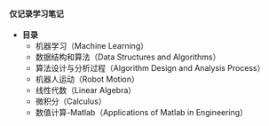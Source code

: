#### 仅记录学习笔记

* **目录**
  * 机器学习（Machine Learning）
  * 数据结构和算法（Data Structures and Algorithms）
  * 算法设计与分析过程（Algorithm Design and Analysis Process）
  * 机器人运动（Robot Motion）
  * 线性代数（Linear Algebra）
  * 微积分（Calculus）
  * 数值计算-Matlab（Applications of Matlab in Engineering）

